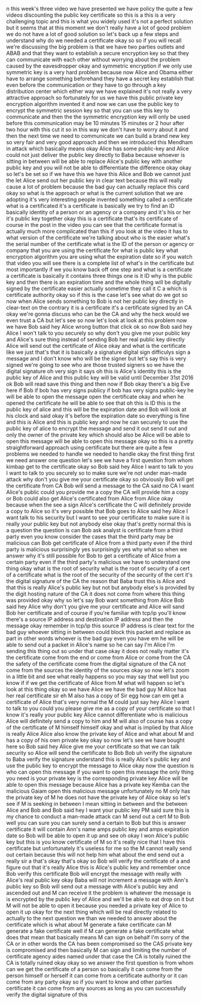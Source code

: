 n this week's three video we have presented we have policy the quite a few videos discounting the public key certificate so this is a this is a very challenging topic and this is what you widely used it's not a perfect solution but it seems that at this moment we don't really have a lot of good problem we do not have a lot of good solution so let's back up a few steps and understand why do we needed a certificate okay so so if you will recall we're discussing the big problem is that we have two parties outlets and ABAB and that they want to establish a secure encryption key so that they can communicate with each other without worrying about the problem caused by the eavesdropper okay and symmetric encryption if we only use symmetric key is a very hard problem because now Alice and Obama either have to arrange something beforehand they have a secret key establish that even before the communication or they have to go through a key distribution center which either way we have explained it's not really a very attractive approach so fortunately for us we have this public private key encryption algorithm invented it and now we can use the public key to encrypt the symmetric session key so that you can use this key to communicate and then the the symmetric encryption key will only be used before this communication may be 10 minutes 15 minutes or 2 hour after two hour with this cut it so in this way we don't have to worry about it and then the next time we need to communicate we can build a brand new key so very fair and very good approach and then we introduced this Mendham in attack which basically means okay Alice has some public-key and Alice could not just deliver the public key directly to Baba because whoever is sitting in between will be able to replace Alice's public key with another public key and you will not be able to differentiate the difference okay okay so let's be set so if we have this we have this Alice and Bob we cannot just the let Alice send out her public key in clear text because this will really cause a lot of problem because the bad guy can actually replace this card okay so what is the approach or what is the current solution that we are adopting it's very interesting people invented something called a certificate what is a certificated it's a certificate is basically we try to find an ID basically identity of a person or an agency or a company and it's his or her it's public key together okay this is a certificate that's its certificate of course in the post in the video you can see that the certificate format is actually much more complicated than this if you look at the video it has to what version of the certificate we're talking about who is the easier what's the serial number of the certificate what is the ID of the person or agency or company that you are using the certificate for what is public key what encryption algorithm you are using what the expiration date so if you watch that video you will see there is a complete list of what's in the certificate but most importantly if we you know back off one step and what is a certificate a certificate is basically it contains three things one is it ID why is the public key and then there is an expiration time and the whole thing will be digitally signed by the certificate easier actually sometime they call it C a which is certificate authority okay so if this is the case let's see what do we got so now when Alice sends something to Bob is not her public key directly in clear-text on the contrary it is a certificate it's a certificate signed by an CA okay we're gonna discuss who can be the CA and why the heck would we even trust a CA but let's see so now let's look at look at this problem now we have Bob said hey Alice wrong button that click ok so now Bob said hey Alice I won't talk to you securely so why don't you give me your public key and Alice's sure thing instead of sending Bob her real public key directly Alice will send out the certificate of Alice okay and what is the certificate like we just that's that it is basically a signature digital sign difficulys sign a message and I don't know who will be the signer but let's say this is very signed we're going to see who are those trusted signers so we have the digital signature oh very sign it says oh this is Alice's identity this is the public key of Alice and this public key will be valid until December 31st 2016 ok Bob will read save this thing and then now if Bob okay there's a big Eve here if Bob if bob has very signs publicy if bob has very signs public-key he will be able to open the message open the certificate okay and when he opened the certificate he will be able to see that oh this is ID this is the public key of alice and this will be the expiration date and Bob will look at his clock and said okay it's before the expiration date so everything is fine and this is Alice and this is public key and now he can securely to use the public key of alice to encrypt the message and send it out send it out and only the owner of the private key which should also be Alice will be able to open this message will be able to open this message okay so this is a pretty straightforward approach using certificate but there are quite a few problems we needed to handle we needed to handle okay the first thing first we need answer one question let's see we have a first question from whom kimbap get to the certificate okay so Bob said hey Alice I want to talk to you I want to talk to you securely so to make sure we're not under man-made attack why don't you give me your certificate okay so obviously Bob will get the certificate from CA Bob will send a message to the CA said no CA I want Alice's public could you provide me a copy the CA will provide him a copy or Bob could also get Alice's certificated from Alice from Alice okay because when the see a sign Alice's certificate the C will definitely provide a copy to Alice so it's very possible that Bob goes to Alice said hey Alice I want talk to his security but I want to see your certificate to make sure it is really your public key but not anybody else okay that's pretty normal this is a question the question is can Bob ask analyst is certificate from a third party even you know consider the cases that the third party may be malicious can Bob get certificate of Alice from a third party even if the third party is malicious surprisingly yes surprisingly yes why what so when we answer why it's still possible for Bob to get a certificate of Alice from a certain party even if the third party's malicious we have to understand one thing okay what is the root of security what is the root of security of a cert of a certificate what is the root of the security of the security of the cert it's the digital signature of the CA the reason that Baba trust this is Alice and that this is really Alice's public key but not but anybody else's is provided by the digit hosting nature of the CA it does not come from where this thing was provided okay why so let's say Bob want something from Alice Bob said hey Alice why don't you give me your certificate and Alice will sand Bob her certificate and of course if you're familiar with tcp/ip you'll know there's a source IP address and destination IP address and then the message okay remember in tcp/ip this source IP address is clear text for the bad guy whoever sitting in between could block this packet and replace as part in other words whoever is the bad guy even you have em he will be able to send out a packet in Alice's name so he can say I'm Alice I'm sending this thing out so under that case okay it does not really matter it's the certificate come from the end or come from Alice or come from the CA the safety of the certificate come from the digital signature of the CA not come from the sources the identity of the sources okay so now let's zoom in a little bit and see what really happens so you may say that well but you know if if we get the certificate of Alice from M what will happen so let's look at this thing okay so we have Alice we have the bad guy M Alice has her real certificate sir eh M also has a copy of Sir egg how can em get a certificate of Alice that's very normal the M could just say hey Alice I want to talk to you could you please give me as a copy of your certificate so that I know it's really your public key Alice cannot differentiate who is malicious Alice will definitely send a copy to him and M will also of course has a copy of the certificate of M himself himself okay and what is implied by that Alice is really Alice Alice also know the private key of Alice and what about M and has a copy of his own private key okay so now let's see we have bought here so Bob said hey Alice give me your certificate so that we can talk security so Alice will send the certificate to Bob Bob uh verify the signature to Baba verify the signature understand this is really Alice's public key and use the public key to encrypt the message to Alice okay now the question is who can open this message if you want to open this message the only thing you need is your private key is the corresponding private key Alice will be able to open this message because Alice has a private key Kemba can the malicious Gaiam open this malicious message unfortunately no M only has the private key of M he does not have the private key of Alice okay so let's see if M is seeking in between I mean sitting in between and the between Alice and Bob and Bob said hey I want your public key PM said sure this is my chance to conduct a man-made attack can M send out a cert M to Bob well you can sure you can surely send a certain to Bob but this is answer certificate it will contain Ann's name amps public key and amps expiration date so Bob will be able to open it up and see oh okay I won Alice's public key but this is you know certificate of M so it's really nice that I have this certificate but unfortunately it's useless for me so the M cannot really send out certain because this will not help him what about the end send out a really sir a that's okay that's okay so Bob will verify the certificate of a and figure out that it's really Alice this is Alice's public key and remember once Bob verify this certificate Bob will encrypt the message with really with Alice's real public key okay Baba will not increment a message with Ann's public key so Bob will send out a message with Alice's public key and ascended out and M can receive it the problem is whatever the message is is encrypted by the public key of Alice and we'll be able to eat drop on it but M will not be able to open it because you needed a private key of Alice to open it up okay for the next thing which will be real directly related to actually to the next question we than we needed to answer about the certificate which is what about M generate a fake certificate can M generate a fake certificate well if M can generate a fake certificate what does that mean that basically means M can sign on behalf I'm sorry of the CA or in other words the CA has been compromised so the CAS private key is compromised and then basically M can sign and limiting the number of certificate agency aides named under that case the CA is totally ruined the CA is totally ruined okay okay so we answer the first question is from whom can we get the certificate of a person so basically it can come from the person himself or herself it can come from a certificate authority or it can come from any party okay so if you want to know and other parties certificate it can come from any sources as long as you can successfully verify the digital signature of this  
